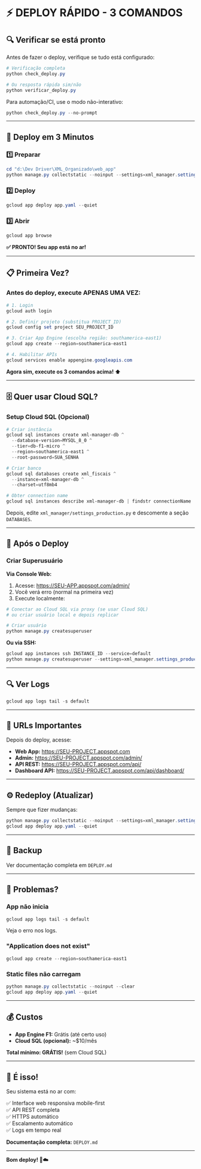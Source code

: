 # ⚡ DEPLOY RÁPIDO - 3 COMANDOS

## 🔍 Verificar se está pronto

Antes de fazer o deploy, verifique se tudo está configurado:

```powershell
# Verificação completa
python check_deploy.py

# Ou resposta rápida sim/não
python verificar_deploy.py
```

Para automação/CI, use o modo não-interativo:
```powershell
python check_deploy.py --no-prompt
```

---

## 🚀 Deploy em 3 Minutos

### 1️⃣ Preparar

```powershell
cd "d:\Dev Driver\XML_Organizado\web_app"
python manage.py collectstatic --noinput --settings=xml_manager.settings_production
```

### 2️⃣ Deploy

```powershell
gcloud app deploy app.yaml --quiet
```

### 3️⃣ Abrir

```powershell
gcloud app browse
```

**✅ PRONTO! Seu app está no ar!**

---

## 📋 Primeira Vez?

### Antes do deploy, execute APENAS UMA VEZ:

```powershell
# 1. Login
gcloud auth login

# 2. Definir projeto (substitua PROJECT_ID)
gcloud config set project SEU_PROJECT_ID

# 3. Criar App Engine (escolha região: southamerica-east1)
gcloud app create --region=southamerica-east1

# 4. Habilitar APIs
gcloud services enable appengine.googleapis.com
```

**Agora sim, execute os 3 comandos acima! ⬆️**

---

## 🗄️ Quer usar Cloud SQL?

### Setup Cloud SQL (Opcional)

```powershell
# Criar instância
gcloud sql instances create xml-manager-db ^
  --database-version=MYSQL_8_0 ^
  --tier=db-f1-micro ^
  --region=southamerica-east1 ^
  --root-password=SUA_SENHA

# Criar banco
gcloud sql databases create xml_fiscais ^
  --instance=xml-manager-db ^
  --charset=utf8mb4

# Obter connection name
gcloud sql instances describe xml-manager-db | findstr connectionName
```

Depois, edite `xml_manager/settings_production.py` e descomente a seção `DATABASES`.

---

## 📱 Após o Deploy

### Criar Superusuário

**Via Console Web:**
1. Acesse: https://SEU-APP.appspot.com/admin/
2. Você verá erro (normal na primeira vez)
3. Execute localmente:

```powershell
# Conectar ao Cloud SQL via proxy (se usar Cloud SQL)
# ou criar usuário local e depois replicar

# Criar usuário
python manage.py createsuperuser
```

**Ou via SSH:**
```powershell
gcloud app instances ssh INSTANCE_ID --service=default
python manage.py createsuperuser --settings=xml_manager.settings_production
```

---

## 🔍 Ver Logs

```powershell
gcloud app logs tail -s default
```

---

## 🎯 URLs Importantes

Depois do deploy, acesse:

- **Web App:** https://SEU-PROJECT.appspot.com
- **Admin:** https://SEU-PROJECT.appspot.com/admin/
- **API REST:** https://SEU-PROJECT.appspot.com/api/
- **Dashboard API:** https://SEU-PROJECT.appspot.com/api/dashboard/

---

## ⚙️ Redeploy (Atualizar)

Sempre que fizer mudanças:

```powershell
python manage.py collectstatic --noinput --settings=xml_manager.settings_production
gcloud app deploy app.yaml --quiet
```

---

## 💾 Backup

Ver documentação completa em `DEPLOY.md`

---

## 🐛 Problemas?

### App não inicia
```powershell
gcloud app logs tail -s default
```
Veja o erro nos logs.

### "Application does not exist"
```powershell
gcloud app create --region=southamerica-east1
```

### Static files não carregam
```powershell
python manage.py collectstatic --noinput --clear
gcloud app deploy app.yaml --quiet
```

---

## 💰 Custos

- **App Engine F1:** Grátis (até certo uso)
- **Cloud SQL (opcional):** ~$10/mês

**Total mínimo: GRÁTIS!** (sem Cloud SQL)

---

## 🎉 É isso!

Seu sistema está no ar com:

✅ Interface web responsiva mobile-first  
✅ API REST completa  
✅ HTTPS automático  
✅ Escalamento automático  
✅ Logs em tempo real  

**Documentação completa:** `DEPLOY.md`

---

**Bom deploy! 🚀☁️**
